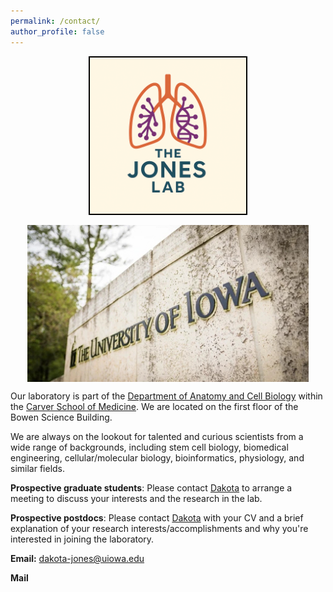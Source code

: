```yaml
---
permalink: /contact/
author_profile: false
---
```

<div style="display: flex; flex-wrap: wrap; justify-content: center; align-items: center; gap: 1rem;">
  <img src="../files/jones lung lab.png" style="max-width: 100%; height: auto; max-width: 250px; border: 2px solid black;">
  <img src="../files/uiowa.jpg" style="max-width: 100%; height: auto; max-width: 450px;">
</div>

Our laboratory is part of the [Department of Anatomy and Cell Biology](https://acb.medicine.uiowa.edu/) within the [Carver School of Medicine](https://medicine.uiowa.edu/). We are located on the first floor of the Bowen Science Building.

We are always on the lookout for talented and curious scientists from a wide range of backgrounds, including stem cell biology, biomedical engineering, cellular/molecular biology, bioinformatics, physiology, and similar fields.

**Prospective graduate students**: Please contact [Dakota](mailto:dakota-jones@uiowa.edu) to arrange a meeting to discuss your interests and the research in the lab. 

**Prospective postdocs**: Please contact [Dakota](mailto:dakota-jones@uiowa.edu) with your CV and a brief explanation of your research interests/accomplishments and why you're interested in joining the laboratory.

**Email:** dakota-jones@uiowa.edu

**Mail**

